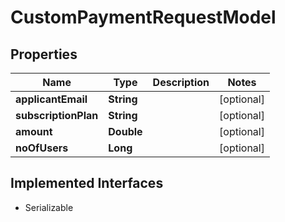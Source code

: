 

# CustomPaymentRequestModel


## Properties

Name | Type | Description | Notes
------------ | ------------- | ------------- | -------------
**applicantEmail** | **String** |  |  [optional]
**subscriptionPlan** | **String** |  |  [optional]
**amount** | **Double** |  |  [optional]
**noOfUsers** | **Long** |  |  [optional]


## Implemented Interfaces

* Serializable


